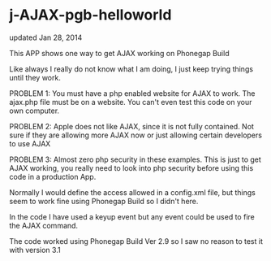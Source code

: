 j-AJAX-pgb-helloworld
=====================

updated Jan 28, 2014

This APP shows one way to get AJAX working on Phonegap Build


Like always I really do not know what I am doing, I just keep trying things until they work. 


PROBLEM 1: You must have a php enabled website for AJAX to work. The ajax.php file must be on a website. You can't even test this code on your own computer.


PROBLEM 2: Apple does not like AJAX, since it is not fully contained. Not sure if they are allowing more AJAX now or just allowing certain developers to use AJAX


PROBLEM 3: Almost zero php security in these examples. This is just to get AJAX working, you really need to look into php security before using this code in a production App.


Normally I would define the access allowed in a config.xml file, but things seem to work fine using Phonegap Build so I didn't here.

In the code I have used a keyup event but any event could be used to fire the AJAX command.

The code worked using Phonegap Build Ver 2.9 so I saw no reason to test it with version 3.1
